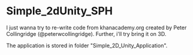 # Simple_2dUnity_SPH


I just wanna try to re-write code from khanacademy.org created by Peter Collingridge (@peterwcollingridge).
Further, i'll try bring it on 3D.

The application is stored in folder "Simple_2D_Unity_Application".
